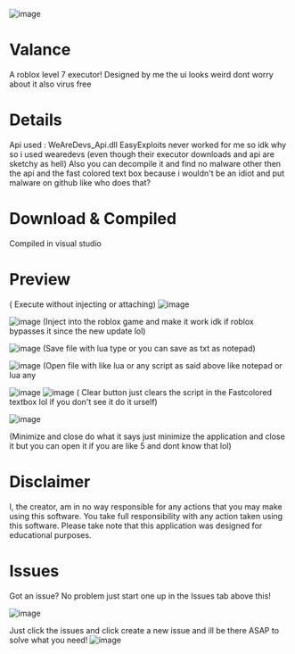 ![image](https://user-images.githubusercontent.com/95067718/156876886-5822f9c4-e101-47ad-b2ac-44ba9c11070c.png)

# Valance
A roblox level 7 executor! Designed by me the ui looks weird dont worry about it also virus free 

# Details

Api used : WeAreDevs_Api.dll
EasyExploits never worked for me so idk why so i used wearedevs (even though their executor downloads and api are sketchy as hell)
Also you can decompile it and find no malware other then 
the api and the fast colored text box because i wouldn't be an idiot and put malware on github like who does that?



# Download & Compiled

Compiled in visual studio




# Preview
( Execute without injecting or attaching)
![image](https://user-images.githubusercontent.com/95067718/156877076-96ae3c95-7bb3-4de6-bef9-ed5c7fd36429.png)

![image](https://user-images.githubusercontent.com/95067718/156877153-179afedd-a883-4ef1-8e4c-42ddaed32faf.png)
(Inject into the roblox game and make it work idk if roblox bypasses it since the new update lol)

![image](https://user-images.githubusercontent.com/95067718/156877112-c0231b3a-bc61-4c92-b6cc-40c06d33fc01.png)
(Save file with lua type or you can save as txt as notepad)

![image](https://user-images.githubusercontent.com/95067718/156877141-73334cc1-901e-4c02-a04c-0465c6c2e955.png)
(Open file with like lua or any script as said above like notepad or lua any

![image](https://user-images.githubusercontent.com/95067718/156877195-4b21e08c-a8c4-4c10-b180-e9f8836e7d8d.png)
![image](https://user-images.githubusercontent.com/95067718/156877207-3f14c090-d31a-469b-a7b2-924129158877.png)
( Clear button just clears the script in the Fastcolored textbox lol if you don't see it do it urself)

![image](https://user-images.githubusercontent.com/95067718/156876886-5822f9c4-e101-47ad-b2ac-44ba9c11070c.png)

(Minimize and close do what it says just minimize the application and close it but you can open it if you are like 5 and dont know that lol)



# Disclaimer
I, the creator, am in no way responsible for any actions that you may make using this software. You take full responsibility with any action taken using this software. Please take note that this application was designed for educational purposes.



# Issues
Got an issue? No problem just start one up in the Issues tab above this!

![image](https://user-images.githubusercontent.com/95067718/156877341-28f5c2d9-d8a0-45ea-b1db-c9e6486d1d76.png)

Just click the issues and click create a new issue and ill be there ASAP to solve what you need!
![image](https://user-images.githubusercontent.com/95067718/156877378-2905a3d3-09b8-421c-ab91-2ac39cd9f84f.png)


